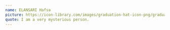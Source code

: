 ```yaml
---
name: ELANSARI Hafsa
picture: https://icon-library.com/images/graduation-hat-icon-png/graduation-hat-icon-png-29.jpg
quote: I am a very mysterious person.
---
```

